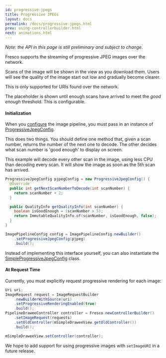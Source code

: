 ```yaml
---
id: progressive-jpegs
title: Progressive JPEGs
layout: docs
permalink: /docs/progressive-jpegs.html
prev: using-controllerbuilder.html
next: animations.html
---
```


*Note: the API in this page is still preliminary and subject to change.*

Fresco supports the streaming of progressive JPEG images over the network.

Scans of the image will be shown in the view as you download them. Users will see the quality of the image start out low and gradually become clearer.

This is only supported for URIs found over the network.

The placeholder is shown until enough scans have arrived to meet the *good enough* threshold. This is configurable.

#### Initialization

When you [configure](configure-image-pipeline.html) the image pipeline, you must pass in an instance of [ProgressiveJpegConfig](../javadoc/reference/com/facebook/imagepipeline/decoder/ProgressiveJpegConfig.html).

This does two things. You should define one method that, given a scan number, returns the number of the next one to decode. The other decides what scan number is 'good enough' to display on screen.

This example will decode every other scan in the image, using less CPU than decoding every scan. It will show the image as soon as the 5th scan has arrived.

```java
ProgressiveJpegConfig pjpegConfig = new ProgressiveJpegConfig() {
  @Override
  public int getNextScanNumberToDecode(int scanNumber) {
    return scanNumber + 2;
  }    

  public QualityInfo getQualityInfo(int scanNumber) {
    boolean isGoodEnough = (scanNumber > 5);
    return ImmutableQualityInfo.of(scanNumber, isGoodEnough, false);
  }
}

ImagePipelineConfig config = ImagePipelineConfig.newBuilder()
    .setProgressiveJpegConfig(pjpeg)
    .build();
```

Instead of implementing this interface yourself, you can also instantiate the [SimpleProgressiveJpegConfig](../javadoc/reference/com/facebook/imagepipeline/decoder/SimpleProgressiveJpegConfig.html) class.

#### At Request Time

Currently, you must explicitly request progressive rendering for each image:

```java
Uri uri;
ImageRequest request = ImageRequestBuilder
    .newBuilderWithSource(uri)
    .setProgressiveRenderingEnabled(true)
    .build();
PipelineDraweeController controller = Fresco.newControllerBuilder()
    .setImageRequest(requests)
    .setOldController(mSimpleDraweeView.getOldController())
    .build();

mSimpleDraweeView.setController(controller);
```

We hope to add support for using progressive images with `setImageURI` in a future release.
